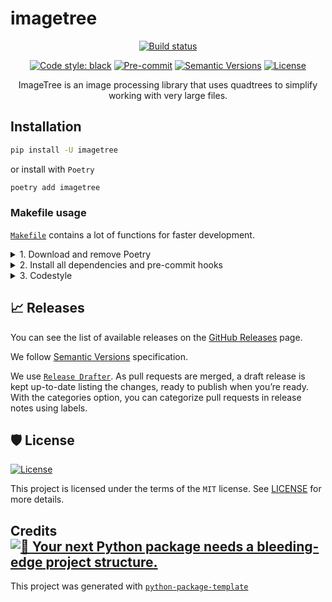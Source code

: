 # imagetree

<div align="center">

[![Build status](https://github.com/simonsobs/imagetree/workflows/build/badge.svg?branch=main&event=push)](https://github.com/simonsobs/imagetree/actions?query=workflow%3Abuild)

[![Code style: black](https://img.shields.io/badge/code%20style-black-000000.svg)](https://github.com/psf/black)
[![Pre-commit](https://img.shields.io/badge/pre--commit-enabled-brightgreen?logo=pre-commit&logoColor=white)](https://github.com/simonsobs/imagetree/blob/main/.pre-commit-config.yaml)
[![Semantic Versions](https://img.shields.io/badge/%20%20%F0%9F%93%A6%F0%9F%9A%80-semantic--versions-e10079.svg)](https://github.com/simonsobs/imagetree/releases)
[![License](https://img.shields.io/github/license/simonsobs/imagetree)](https://github.com/simonsobs/imagetree/blob/main/LICENSE)

ImageTree is an image processing library that uses quadtrees to simplify working with very large files.

</div>


## Installation

```bash
pip install -U imagetree
```

or install with `Poetry`

```bash
poetry add imagetree
```

### Makefile usage

[`Makefile`](https://github.com/simsonsobs/imagetree/blob/main/Makefile) contains a lot of functions for faster development.

<details>
<summary>1. Download and remove Poetry</summary>
<p>

To download and install Poetry run:

```bash
make poetry-download
```

To uninstall

```bash
make poetry-remove
```

</p>
</details>

<details>
<summary>2. Install all dependencies and pre-commit hooks</summary>
<p>

Install requirements:

```bash
make install
```

Pre-commit hooks coulb be installed after `git init` via

```bash
make pre-commit-install
```

</p>
</details>

<details>
<summary>3. Codestyle</summary>
<p>

Automatic formatting uses `pyupgrade`, `isort` and `black`.

```bash
make codestyle

# or use synonym
make formatting
```

Codestyle checks only, without rewriting files:

```bash
make check-codestyle
```

> Note: `check-codestyle` uses `isort`, `black` and `darglint` library

Update all dev libraries to the latest version using one comand

```bash
make update-dev-deps
```
</p>
</details>


## 📈 Releases

You can see the list of available releases on the [GitHub Releases](https://github.com/simsonsobs/imagetree/releases) page.

We follow [Semantic Versions](https://semver.org/) specification.

We use [`Release Drafter`](https://github.com/marketplace/actions/release-drafter). As pull requests are merged, a draft release is kept up-to-date listing the changes, ready to publish when you’re ready. With the categories option, you can categorize pull requests in release notes using labels.


## 🛡 License

[![License](https://img.shields.io/github/license/simsonsobs/imagetree)](https://github.com/simsonsobs/imagetree/blob/main/LICENSE)

This project is licensed under the terms of the `MIT` license. See [LICENSE](https://github.com/simsonsobs/imagetree/blob/main/LICENSE) for more details.


## Credits [![🚀 Your next Python package needs a bleeding-edge project structure.](https://img.shields.io/badge/python--package--template-%F0%9F%9A%80-brightgreen)](https://github.com/TezRomacH/python-package-template)

This project was generated with [`python-package-template`](https://github.com/TezRomacH/python-package-template)
